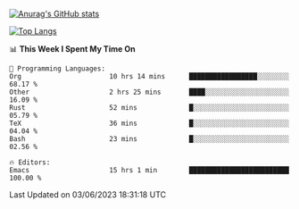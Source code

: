 [![Anurag's GitHub stats](https://github-readme-stats.vercel.app/api?username=wugouzi&count_private=true)](https://github.com/anuraghazra/github-readme-stats)

[![Top Langs](https://github-readme-stats.vercel.app/api/top-langs/?username=wugouzi&layout=compact&count_private=true&hide=html)](https://github.com/anuraghazra/github-readme-stats)

<!--START_SECTION:waka-->
📊 **This Week I Spent My Time On** 

```text
💬 Programming Languages: 
Org                      10 hrs 14 mins      █████████████████░░░░░░░░   68.17 % 
Other                    2 hrs 25 mins       ████░░░░░░░░░░░░░░░░░░░░░   16.09 % 
Rust                     52 mins             █░░░░░░░░░░░░░░░░░░░░░░░░   05.79 % 
TeX                      36 mins             █░░░░░░░░░░░░░░░░░░░░░░░░   04.04 % 
Bash                     23 mins             █░░░░░░░░░░░░░░░░░░░░░░░░   02.56 % 

🔥 Editors: 
Emacs                    15 hrs 1 min        █████████████████████████   100.00 % 
```


 Last Updated on 03/06/2023 18:31:18 UTC
<!--END_SECTION:waka-->

<!--
**wugouzi/wugouzi** is a ✨ _special_ ✨ repository because its `README.md` (this file) appears on your GitHub profile.

Here are some ideas to get you started:

- 🔭 I’m currently working on ...
- 🌱 I’m currently learning ...
- 👯 I’m looking to collaborate on ...
- 🤔 I’m looking for help with ...
- 💬 Ask me about ...
- 📫 How to reach me: ...
- 😄 Pronouns: ...
- ⚡ Fun fact: ...
-->
